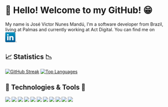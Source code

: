 # 👋 Hello! Welcome to my GitHub! 😁
My name is José Victor Nunes Mandú, I'm a software developer from Brazil, living at Palmas and currently working at Act Digital. You can find me on  [![LinkedIn][1]][1.1].

[1]: https://raw.githubusercontent.com/victor-nunesm/victor-nunesm/main/icons/linkedin.png (LinkedIn icon)

[1.1]: https://www.linkedin.com/in/jose-mandu99/

## 📈 Statistics 📉
[![GitHub Streak](http://github-readme-streak-stats.herokuapp.com?user=victor-nunesm&theme=dark&date_format=M%20j%5B%2C%20Y%5D)](https://git.io/streak-stats)
[![Top Languages](https://github-readme-stats.vercel.app/api/top-langs/?username=victor-nunesm&count_private=true&theme=dark)](https://github.com/victor-nunesm/github-readme-stats)

## 🔧 Technologies & Tools 🔨
<img src="https://img.shields.io/badge/OS-Linux-0E315C?style=for-the-badge&logo=linux&logoWidth=15"></img>
<img src="https://img.shields.io/badge/Shell-Bash-29405C?style=for-the-badge&logo=linux&logoWidth=15"></img>
<img src="https://img.shields.io/badge/Language-Javascript-yellow?style=for-the-badge&logo=javascript&logoWidth=15"></img>
<img src="https://img.shields.io/badge/Language-Typescript-blue?style=for-the-badge&logo=typescript&logoWidth=15"></img>
<img src="https://img.shields.io/badge/Language-HTML5-red?style=for-the-badge&logo=html5&logoWidth=15"></img>
<img src="https://img.shields.io/badge/Language-CSS3-6000EB?style=for-the-badge&logo=css3&logoWidth=15"></img>
<img src="https://img.shields.io/badge/Language-SASS-6000EB?style=for-the-badge&logo=sass&logoWidth=15"></img>
<img src="https://img.shields.io/badge/Language-LESS-6000EB?style=for-the-badge&logo=less&logoWidth=15"></img>
<img src="https://img.shields.io/badge/Editor-VSCode-29405C?style=for-the-badge&logo=visualstudiocode&logoWidth=15"></img>
<img src="https://img.shields.io/badge/Tools-Docker-blue?style=for-the-badge&logo=docker&logoWidth=15"></img>
<img src="https://img.shields.io/badge/Cloud-AWS-yellow?style=for-the-badge&logo=amazon&logoWidth=15"></img>

<!--




<img src="https://img.shields.io/badge/Tools-MySQL-29405C?style=for-the-badge&logo=linux&logoWidth=15"></img>
<img src="https://img.shields.io/badge/Tools-MongoDB-29405C?style=for-the-badge&logo=linux&logoWidth=15"></img>
<img src="https://img.shields.io/badge/Tools-SQLite-29405C?style=for-the-badge&logo=linux&logoWidth=15"></img>

-->
